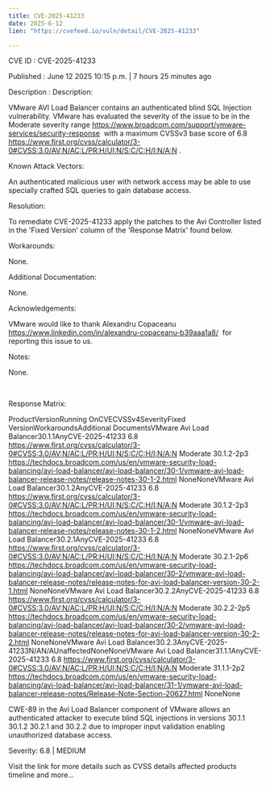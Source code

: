 ```yaml
---
title: CVE-2025-41233
date: 2025-6-12
lien: "https://cvefeed.io/vuln/detail/CVE-2025-41233"

---
```


CVE ID : CVE-2025-41233

Published :  June 12
2025
10:15 p.m. | 7 hours
25 minutes ago

Description : Description:

VMware AVI Load Balancer contains an authenticated blind SQL Injection vulnerability. VMware has evaluated the severity of the issue to be in the  Moderate severity range https://www.broadcom.com/support/vmware-services/security-response  with a maximum CVSSv3 base score of  6.8 https://www.first.org/cvss/calculator/3-0#CVSS:3.0/AV:N/AC:L/PR:H/UI:N/S:C/C:H/I:N/A:N .

Known Attack Vectors:

An authenticated malicious user with network access may be able to use specially crafted SQL queries to gain database access.

Resolution:

To remediate CVE-2025-41233 apply the patches to the Avi Controller listed in the 'Fixed Version' column of the 'Response Matrix' found below.

Workarounds:

None.

Additional Documentation:

None.

Acknowledgements:

VMware would like to thank  Alexandru Copaceanu https://www.linkedin.com/in/alexandru-copaceanu-b39aaa1a8/  for reporting this issue to us.

Notes:

None.

 

Response Matrix:

ProductVersionRunning OnCVECVSSv4SeverityFixed VersionWorkaroundsAdditional DocumentsVMware Avi Load Balancer30.1.1AnyCVE-2025-41233 6.8 https://www.first.org/cvss/calculator/3-0#CVSS:3.0/AV:N/AC:L/PR:H/UI:N/S:C/C:H/I:N/A:N Moderate 30.1.2-2p3 https://techdocs.broadcom.com/us/en/vmware-security-load-balancing/avi-load-balancer/avi-load-balancer/30-1/vmware-avi-load-balancer-release-notes/release-notes-30-1-2.html NoneNoneVMware Avi Load Balancer30.1.2AnyCVE-2025-41233 6.8 https://www.first.org/cvss/calculator/3-0#CVSS:3.0/AV:N/AC:L/PR:H/UI:N/S:C/C:H/I:N/A:N Moderate 30.1.2-2p3 https://techdocs.broadcom.com/us/en/vmware-security-load-balancing/avi-load-balancer/avi-load-balancer/30-1/vmware-avi-load-balancer-release-notes/release-notes-30-1-2.html NoneNoneVMware Avi Load Balancer30.2.1AnyCVE-2025-41233 6.8 https://www.first.org/cvss/calculator/3-0#CVSS:3.0/AV:N/AC:L/PR:H/UI:N/S:C/C:H/I:N/A:N Moderate 30.2.1-2p6 https://techdocs.broadcom.com/us/en/vmware-security-load-balancing/avi-load-balancer/avi-load-balancer/30-2/vmware-avi-load-balancer-release-notes/release-notes-for-avi-load-balancer-version-30-2-1.html NoneNoneVMware Avi Load Balancer30.2.2AnyCVE-2025-41233 6.8 https://www.first.org/cvss/calculator/3-0#CVSS:3.0/AV:N/AC:L/PR:H/UI:N/S:C/C:H/I:N/A:N Moderate 30.2.2-2p5 https://techdocs.broadcom.com/us/en/vmware-security-load-balancing/avi-load-balancer/avi-load-balancer/30-2/vmware-avi-load-balancer-release-notes/release-notes-for-avi-load-balancer-version-30-2-2.html NoneNoneVMware Avi Load Balancer30.2.3AnyCVE-2025-41233N/AN/AUnaffectedNoneNoneVMware Avi Load Balancer31.1.1AnyCVE-2025-41233 6.8 https://www.first.org/cvss/calculator/3-0#CVSS:3.0/AV:N/AC:L/PR:H/UI:N/S:C/C:H/I:N/A:N Moderate 31.1.1-2p2 https://techdocs.broadcom.com/us/en/vmware-security-load-balancing/avi-load-balancer/avi-load-balancer/31-1/vmware-avi-load-balancer-release-notes/Release-Note-Section-20627.html NoneNone

CWE-89 in the Avi Load Balancer component of VMware allows an authenticated attacker to execute blind SQL injections in versions 30.1.1
30.1.2
30.2.1
and 30.2.2 due to improper input validation
enabling unauthorized database access.

Severity: 6.8 | MEDIUM

Visit the link for more details
such as CVSS details
affected products
timeline
and more...

